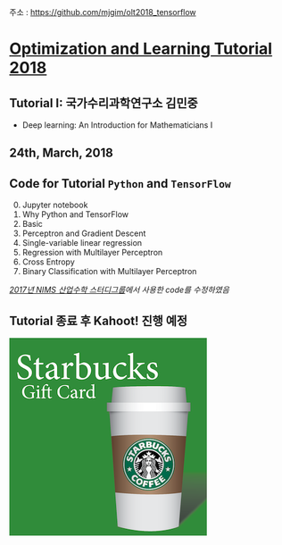 주소 : https://github.com/mjgim/olt2018_tensorflow

# [Optimization and Learning Tutorial 2018](http://event.combinatorics.kr/olt2018)

## Tutorial I: 국가수리과학연구소 김민중 
 - Deep learning: An Introduction for Mathematicians I

## 24th, March, 2018


## Code for Tutorial `Python` and `TensorFlow`

0. Jupyter notebook
1. Why Python and TensorFlow
2. Basic
3. Perceptron and Gradient Descent
4. Single-variable linear regression
5. Regression with Multilayer Perceptron
6. Cross Entropy
7. Binary Classification with Multilayer Perceptron

*[2017년 NIMS 산업수학 스터디그룹](sgi.icim.or.kr)에서 사용한 code를 수정하였음*

## Tutorial 종료 후 Kahoot! 진행 예정

![](data/sb.png)

